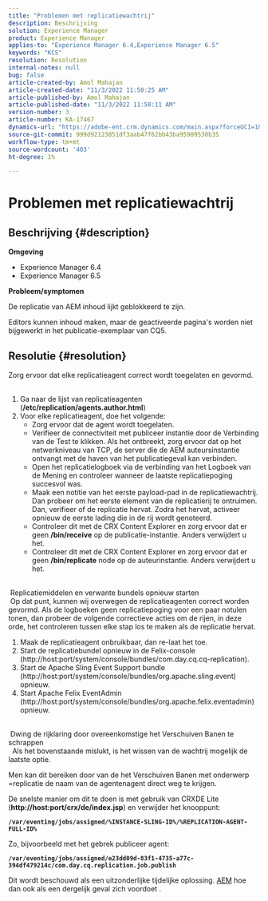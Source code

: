 ```yaml
---
title: "Problemen met replicatiewachtrij"
description: Beschrijving
solution: Experience Manager
product: Experience Manager
applies-to: "Experience Manager 6.4,Experience Manager 6.5"
keywords: "KCS"
resolution: Resolution
internal-notes: null
bug: false
article-created-by: Amol Mahajan
article-created-date: "11/3/2022 11:50:25 AM"
article-published-by: Amol Mahajan
article-published-date: "11/3/2022 11:58:11 AM"
version-number: 3
article-number: KA-17467
dynamics-url: "https://adobe-ent.crm.dynamics.com/main.aspx?forceUCI=1&pagetype=entityrecord&etn=knowledgearticle&id=1a7e0ab3-6d5b-ed11-9561-6045bd006d92"
source-git-commit: 999d92123851df3aab47f62bb43ba95909530b35
workflow-type: tm+mt
source-wordcount: '403'
ht-degree: 1%

---
```


# Problemen met replicatiewachtrij

## Beschrijving {#description}

<b>Omgeving</b>
- Experience Manager 6.4
- Experience Manager 6.5


<b>Probleem/symptomen</b>

De replicatie van AEM inhoud lijkt geblokkeerd te zijn.

Editors kunnen inhoud maken, maar de geactiveerde pagina&#39;s worden niet bijgewerkt in het publicatie-exemplaar van CQ5.


## Resolutie {#resolution}

Zorg ervoor dat elke replicatieagent correct wordt toegelaten en gevormd.<br> 
1. Ga naar de lijst van replicatieagenten (<b>/etc/replication/agents.author.html</b>)
2. Voor elke replicatieagent, doe het volgende:
   - Zorg ervoor dat de agent wordt toegelaten.
   - Verifieer de connectiviteit met publiceer instantie door de Verbinding van de Test te klikken. Als het ontbreekt, zorg ervoor dat op het netwerkniveau van TCP, de server die de AEM auteursinstantie ontvangt met de haven van het publicatiegeval kan verbinden.
   - Open het replicatielogboek via de verbinding van het Logboek van de Mening en controleer wanneer de laatste replicatiepoging succesvol was.
   - Maak een notitie van het eerste payload-pad in de replicatiewachtrij. Dan probeer om het eerste element van de replicatierij te ontruimen. Dan, verifieer of de replicatie hervat. Zodra het hervat, activeer opnieuw de eerste lading die in de rij wordt genoteerd.
   - Controleer dit met de CRX Content Explorer en zorg ervoor dat er geen <b>/bin/receive</b> op de publicatie-instantie. Anders verwijdert u het.
   - Controleer dit met de CRX Content Explorer en zorg ervoor dat er geen <b>/bin/replicate</b> node op de auteurinstantie. Anders verwijdert u het.

<br> Replicatiemiddelen en verwante bundels opnieuw starten<br> Op dat punt, kunnen wij overwegen de replicatieagenten correct worden gevormd. Als de logboeken geen replicatiepoging voor een paar notulen tonen, dan probeer de volgende correctieve acties om de rijen, in deze orde, het controleren tussen elke stap los te maken als de replicatie hervat.


1. Maak de replicatieagent onbruikbaar, dan re-laat het toe.
2. Start de replicatiebundel opnieuw in de Felix-console (http://host:port/system/console/bundles/com.day.cq.cq-replication).
3. Start de Apache Sling Event Support bundle (http://host:port/system/console/bundles/org.apache.sling.event) opnieuw.
4. Start Apache Felix EventAdmin (http://host:port/system/console/bundles/org.apache.felix.eventadmin) opnieuw.

<br> Dwing de rijklaring door overeenkomstige het Verschuiven Banen te schrappen<br> 
Als het bovenstaande mislukt, is het wissen van de wachtrij mogelijk de laatste optie.

Men kan dit bereiken door van de het Verschuiven Banen met onderwerp =replicatie de naam van de agentenagent direct weg te krijgen.

De snelste manier om dit te doen is met gebruik van CRXDE Lite (<b>http://host:port/crx/de/index.jsp</b>) en verwijder het knooppunt:

<b>`/var/eventing/jobs/assigned/%INSTANCE-SLING-ID%/%REPLICATION-AGENT-FULL-ID%`</b>

Zo, bijvoorbeeld met het gebrek publiceer agent:

<b>`/var/eventing/jobs/assigned/e23dd09d-83f1-4735-a77c-394df479214c/com.day.cq.replication.job.publish`</b>

Dit wordt beschouwd als een uitzonderlijke tijdelijke oplossing. [AEM](https://helpx.adobe.com/marketing-cloud/contact-support.html) hoe dan ook als een dergelijk geval zich voordoet .
